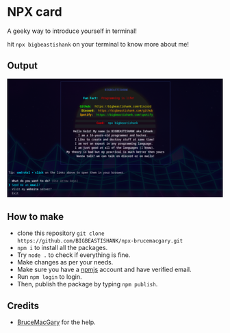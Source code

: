 # NPX card

A geeky way to introduce yourself in terminal!

hit `npx bigbeastishank` on your terminal to know more about me!

## Output

<img src="./img/img.png">

## How to make 

- clone this repository `git clone https://github.com/BIGBEASTISHANK/npx-brucemacgary.git`
- `npm i` to install all the packages.
- Try `node .` to check if everything is fine.
- Make changes as per your needs.
- Make sure you have a [npmjs](https://www.npmjs.com/) account and have verified email.
- Run `npm login` to login.
- Then, publish the package by typing `npm publish`.

## Credits 
- [BruceMacGary](https://github.com/brucemacgary) for the help.

